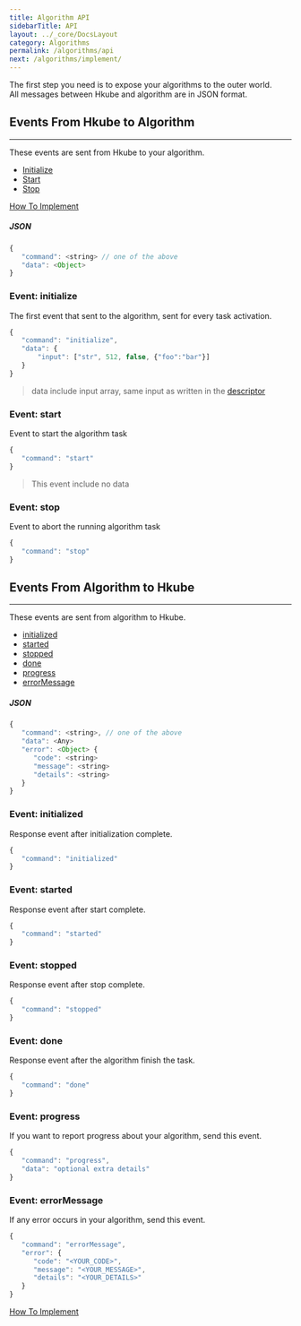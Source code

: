 ```yaml
---
title: Algorithm API
sidebarTitle: API
layout: ../_core/DocsLayout
category: Algorithms
permalink: /algorithms/api
next: /algorithms/implement/
---
```


The first step you need is to expose your algorithms to the outer world.     
All messages between Hkube and algorithm are in JSON format.

## Events From Hkube to Algorithm
---

These events are sent from Hkube to your algorithm.

* [Initialize](#event-initialize)
* [Start](#event-start)
* [Stop](#event-stop)

[How To Implement](/algorithms/implement/#handle-messages)

##### *JSON*
```js
{
   "command": <string> // one of the above
   "data": <Object>
}
```

### Event: initialize

The first event that sent to the algorithm, sent for every task activation.

```js
{
   "command": "initialize",
   "data": {
       "input": ["str", 512, false, {"foo":"bar"}]
   }
}
```
> data include input array, same input as written in the [descriptor](/learn/input/)

### Event: start

Event to start the algorithm task

```js
{
   "command": "start"
}
```

> This event include no data

### Event: stop

Event to abort the running algorithm task

```js
{
   "command": "stop"
}
```

## Events From Algorithm to Hkube
---

These events are sent from algorithm to Hkube.

* [initialized](#event-initialized)
* [started](#event-started)
* [stopped](#event-stopped)
* [done](#event-done)
* [progress](#event-progress)
* [errorMessage](#event-errorMessage)

##### *JSON*
```js
{
   "command": <string>, // one of the above
   "data": <Any>
   "error": <Object> {
      "code": <string>
      "message": <string>
      "details": <string>
   }
}
```

### Event: initialized

Response event after initialization complete.  

```js
{
   "command": "initialized"
}
```

### Event: started

Response event after start complete.  

```js
{
   "command": "started"
}
```

### Event: stopped

Response event after stop complete.  

```js
{
   "command": "stopped"
}
```

### Event: done

Response event after the algorithm finish the task. 

```js
{
   "command": "done"
}
```

### Event: progress

If you want to report progress about your algorithm, send this event.

```js
{
   "command": "progress",
   "data": "optional extra details"
}
```

### Event: errorMessage

If any error occurs in your algorithm, send this event.

```js
{
   "command": "errorMessage",
   "error": {
      "code": "<YOUR_CODE>",
      "message": "<YOUR_MESSAGE>",
      "details": "<YOUR_DETAILS>"
   }
}
```
[How To Implement](/algorithms/implement/#handle-errors)
